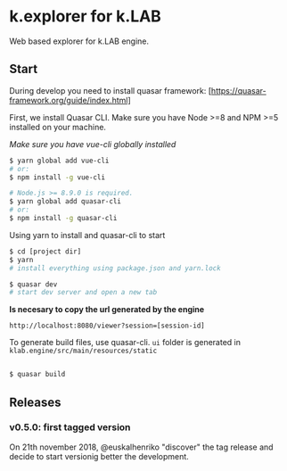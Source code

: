 # k.explorer for k.LAB

Web based explorer for k.LAB engine.

## Start

During develop you need to install quasar framework: [https://quasar-framework.org/guide/index.html]

First, we install Quasar CLI. Make sure you have Node >=8 and NPM >=5 installed on your machine.

*Make sure you have vue-cli globally installed*
```bash
$ yarn global add vue-cli
# or:
$ npm install -g vue-cli

# Node.js >= 8.9.0 is required.
$ yarn global add quasar-cli
# or:
$ npm install -g quasar-cli
```

Using yarn to install and quasar-cli to start

```bash
$ cd [project dir]
$ yarn
# install everything using package.json and yarn.lock

$ quasar dev
# start dev server and open a new tab
```

**Is necesary to copy the url generated by the engine**

```url
http://localhost:8080/viewer?session=[session-id]
```

To generate build files, use quasar-cli. `ui` folder is generated in `klab.engine/src/main/resources/static`

```bash

$ quasar build

```
## Releases

### v0.5.0: first tagged version
On 21th november 2018, @euskalhenriko "discover" the tag release and decide to start versionig better the development.

